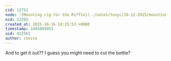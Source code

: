 ```yaml
---
cid: 12751
node: ![Mounting rig for the Riffle](../notes/tonyc/10-12-2015/mounting-rig-for-the-riffle)
nid: 12292
created_at: 2015-10-16 14:15:53 +0000
timestamp: 1445004953
uid: 422561
author: stevie
---
```


And to get it out?? I guess you might need to cut the bottle?